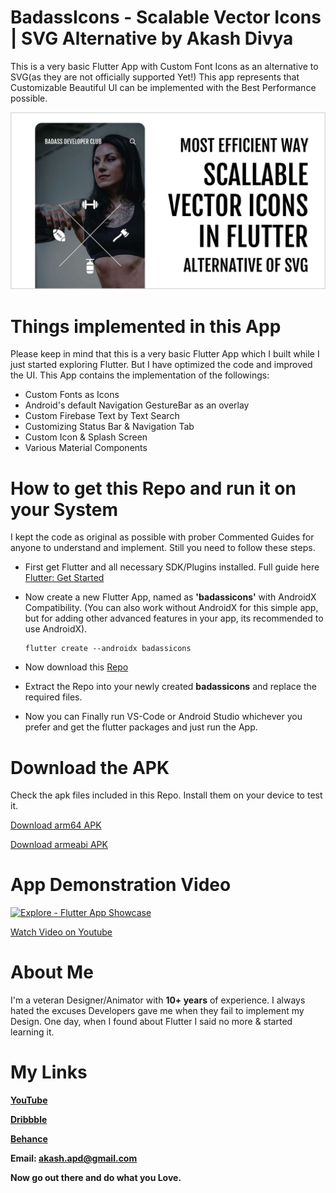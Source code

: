 # BadassIcons - Scalable Vector Icons | SVG Alternative by Akash Divya

This is a very basic Flutter App with Custom Font Icons as an alternative to SVG(as they are not officially supported Yet!)
This app represents that Customizable Beautiful UI can be implemented with the Best Performance possible.

![Banner Image](https://raw.githubusercontent.com/AkashDivya/BadassIcons-Flutter-Custom-Font-Icons/master/images/SVG-Icons-in-Flutter.jpg)

# Things implemented in this App

Please keep in mind that this is a very basic Flutter App which I built while I just started exploring Flutter. But I have optimized the code and improved the UI.
This App contains the implementation of the followings:
  - Custom Fonts as Icons
  - Android's default Navigation GestureBar as an overlay
  - Custom Firebase Text by Text Search
  - Customizing Status Bar & Navigation Tab
  - Custom Icon & Splash Screen
  - Various Material Components

# How to get this Repo and run it on your System

I kept the code as original as possible with prober Commented Guides for anyone to understand and implement. Still you need to follow these steps.
  - First get Flutter and all necessary SDK/Plugins installed. Full guide here [Flutter: Get Started](https://flutter.dev/docs/get-started/install)
  - Now create a new Flutter App, named as **'badassicons'** with AndroidX Compatibility.
  (You can also work without AndroidX for this simple app, but for adding other advanced features in your app, its recommended to use AndroidX).
  
    ```
    flutter create --androidx badassicons
    ```
  - Now download this [Repo](https://codeload.github.com/AkashDivya/BadassIcons-Flutter-Custom-Font-Icons/zip/master)
  - Extract the Repo into your newly created **badassicons** and replace the required files.
  - Now you can Finally run VS-Code or Android Studio whichever you prefer and get the flutter packages and just run the App.
  
# Download the APK

Check the apk files included in this Repo. Install them on your device to test it.

  [Download arm64 APK](https://raw.githubusercontent.com/AkashDivya/BadassIcons-Flutter-Custom-Font-Icons/master/release%20builds/app-arm64-v8a-release.apk)
  
  [Download armeabi APK](https://raw.githubusercontent.com/AkashDivya/BadassIcons-Flutter-Custom-Font-Icons/master/release%20builds/app-armeabi-v7a-release.apk)


# App Demonstration Video

  [![Explore - Flutter App Showcase](https://img.youtube.com/vi/19raxM3hTLo/0.jpg)](https://youtu.be/19raxM3hTLo)
  
  [Watch Video on Youtube](https://youtu.be/19raxM3hTLo)

# About Me

I'm a veteran Designer/Animator with **10+ years** of experience. I always hated the excuses Developers gave me when they fail to implement my Design. One day, when I found about Flutter I said no more & started learning it.

# My Links

**[YouTube](https://www.youtube.com/channel/UCo7mhMbZXaNgpyT7gM6mWDQ)**

**[Dribbble](https://www.dribbble.com/akashdivya)**

**[Behance](https://www.behance.net/akashdivya)**

**Email: akash.apd@gmail.com**

**Now go out there and do what you Love.**
